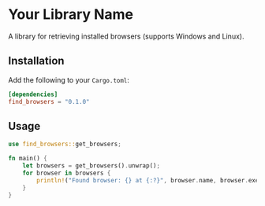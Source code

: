 # Your Library Name

A library for retrieving installed browsers (supports Windows and Linux).

## Installation

Add the following to your `Cargo.toml`:

```toml
[dependencies]
find_browsers = "0.1.0"
```

## Usage
```rust
use find_browsers::get_browsers;

fn main() {
    let browsers = get_browsers().unwrap();
    for browser in browsers {
        println!("Found browser: {} at {:?}", browser.name, browser.exec);
    }
}
```
